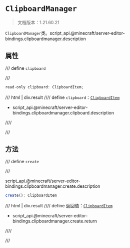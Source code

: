 # `ClipboardManager`

> 文档版本：1.21.60.21

`ClipboardManager`类。script_api.@minecraft/server-editor-bindings.clipboardmanager.description

## 属性

/// define
`clipboard`


///

```js
read-only clipboard: ClipboardItem;
```

/// html | div.result
//// define
`clipboard`：[`ClipboardItem`](./clipboarditem.md)

- script_api.@minecraft/server-editor-bindings.clipboardmanager.clipboard.description


////

///


## 方法

/// define
`create`


///

script_api.@minecraft/server-editor-bindings.clipboardmanager.create.description

```js
create(): ClipboardItem
```

/// html | div.result
//// define
返回值：[`ClipboardItem`](./clipboarditem.md)

- script_api.@minecraft/server-editor-bindings.clipboardmanager.create.return


////

///

